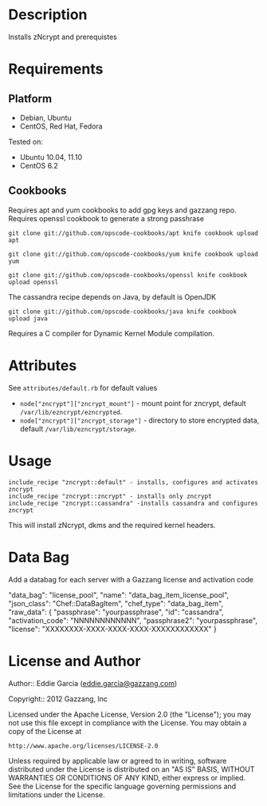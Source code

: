 Description
===========

Installs zNcrypt and prerequistes

Requirements
============

Platform
--------

* Debian, Ubuntu
* CentOS, Red Hat, Fedora

Tested on:

* Ubuntu 10.04, 11.10
* CentOS 6.2

Cookbooks
---------

Requires apt and yum cookbooks to add gpg keys and gazzang repo.
Requires openssl cookbook to generate a strong passhrase

 `git clone git://github.com/opscode-cookbooks/apt
 knife cookbook upload apt`

 `git clone git://github.com/opscode-cookbooks/yum
 knife cookbook upload yum`

 `git clone git://github.com/opscode-cookbooks/openssl
 knife cookbook upload openssl`

The cassandra recipe depends on Java, by default is OpenJDK

 `git clone git://github.com/opscode-cookbooks/java
 knife cookbook upload java`

Requires a C compiler for Dynamic Kernel Module compilation.


Attributes
==========

See `attributes/default.rb` for default values

* `node["zncrypt"]["zncrypt_mount"]` - mount point for zncrypt, default `/var/lib/ezncrypt/ezncrypted`.
* `node["zncrypt"]["zncrypt_storage"]` - directory to store encrypted data, default `/var/lib/ezncrypt/storage`.

Usage
=====

    include_recipe "zncrypt::default" - installs, configures and activates zncrypt
    include_recipe "zncrypt::zncrypt" - installs only zncrypt
    include_recipe "zncrypt::cassandra" -installs cassandra and configures zncrypt
    
This will install zNcrypt, dkms and the required kernel headers.

Data Bag
========

Add a databag for each server with a Gazzang license and activation code

  "data_bag": "license_pool",
  "name": "data_bag_item_license_pool",
  "json_class": "Chef::DataBagItem",
  "chef_type": "data_bag_item",
  "raw_data": {
    "passphrase": "yourpassphrase",
    "id": "cassandra",
    "activation_code": "NNNNNNNNNNNN",
    "passphrase2": "yourpassphrase",
    "license": "XXXXXXXX-XXXX-XXXX-XXXX-XXXXXXXXXXXX"
  }


License and Author
==================

Author:: Eddie Garcia (<eddie.garcia@gazzang.com>)

Copyright:: 2012 Gazzang, Inc

Licensed under the Apache License, Version 2.0 (the "License");
you may not use this file except in compliance with the License.
You may obtain a copy of the License at

    http://www.apache.org/licenses/LICENSE-2.0

Unless required by applicable law or agreed to in writing, software
distributed under the License is distributed on an "AS IS" BASIS,
WITHOUT WARRANTIES OR CONDITIONS OF ANY KIND, either express or implied.
See the License for the specific language governing permissions and
limitations under the License.
